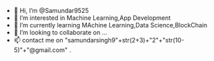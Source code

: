 - 👋 Hi, I’m @Samundar9525
- 👀 I’m interested in Machine Learning,App Development
- 🌱 I’m currently learning MAchine Learning,Data Science,BlockChain
- 💞️ I’m looking to collaborate on ...
- 📫 contact me on "samundarsingh9"+str(2+3)+"2"+"str(10-5)"+"@gmail.com" .

<!---
Samundar9525/Samundar9525 is a ✨ special ✨ repository because its `README.md` (this file) appears on your GitHub profile.
You can click the Preview link to take a look at your changes.
--->
